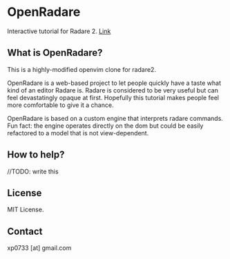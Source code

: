 # OpenRadare
Interactive tutorial for Radare 2. [Link](https://xp073.github.io/openradare/tutorial.html)

## What is OpenRadare?

This is a highly-modified openvim clone for radare2. 

OpenRadare is a web-based project to let people quickly have a taste what kind of an editor Radare is.
Radare is considered to be very useful but can feel devastatingly opaque at first. Hopefully this tutorial makes people feel more comfortable to give it a chance.

OpenRadare is based on a custom engine that interprets radare commands. 
Fun fact: the engine operates directly on the dom but could be easily refactored to a model that is not view-dependent.

## How to help?

//TODO: write this

## License

MIT License.

## Contact

xp0733 [at] gmail.com
